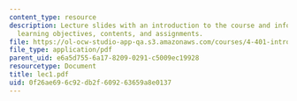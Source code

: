 ```yaml
---
content_type: resource
description: Lecture slides with an introduction to the course and information about
  learning objectives, contents, and assignments.
file: https://ol-ocw-studio-app-qa.s3.amazonaws.com/courses/4-401-introduction-to-building-technology-spring-2006/0f26ae696c92db2f609263659a8e0137_lec1.pdf
file_type: application/pdf
parent_uid: e6a5d755-6a17-8209-0291-c5009ec19928
resourcetype: Document
title: lec1.pdf
uid: 0f26ae69-6c92-db2f-6092-63659a8e0137
---
```

